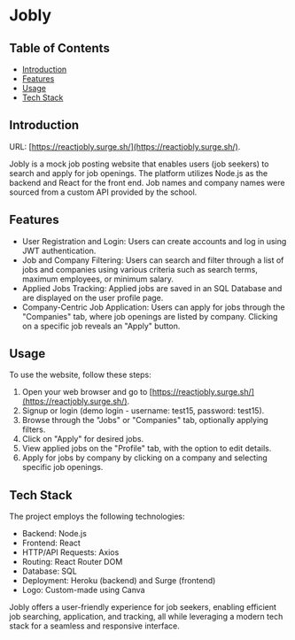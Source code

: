 # Jobly

## Table of Contents
- [Introduction](#introduction)
- [Features](#features)
- [Usage](#usage)
- [Tech Stack](#tech-stack)

## Introduction

URL: [https://reactjobly.surge.sh/](https://reactjobly.surge.sh/).

Jobly is a mock job posting website that enables users (job seekers) to search and apply for job openings. The platform utilizes Node.js as the backend and React for the front end. Job names and company names were sourced from a custom API provided by the school.

## Features

- User Registration and Login: Users can create accounts and log in using JWT authentication.
- Job and Company Filtering: Users can search and filter through a list of jobs and companies using various criteria such as search terms, maximum employees, or minimum salary.
- Applied Jobs Tracking: Applied jobs are saved in an SQL Database and are displayed on the user profile page.
- Company-Centric Job Application: Users can apply for jobs through the "Companies" tab, where job openings are listed by company. Clicking on a specific job reveals an "Apply" button.

## Usage

To use the website, follow these steps:

1. Open your web browser and go to [https://reactjobly.surge.sh/](https://reactjobly.surge.sh/).
2. Signup or login (demo login - username: test15, password: test15).
3. Browse through the "Jobs" or "Companies" tab, optionally applying filters.
4. Click on "Apply" for desired jobs.
5. View applied jobs on the "Profile" tab, with the option to edit details.
6. Apply for jobs by company by clicking on a company and selecting specific job openings.

## Tech Stack

The project employs the following technologies:

- Backend: Node.js
- Frontend: React
- HTTP/API Requests: Axios
- Routing: React Router DOM
- Database: SQL
- Deployment: Heroku (backend) and Surge (frontend)
- Logo: Custom-made using Canva

Jobly offers a user-friendly experience for job seekers, enabling efficient job searching, application, and tracking, all while leveraging a modern tech stack for a seamless and responsive interface.

